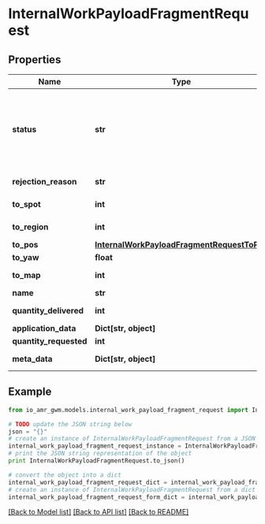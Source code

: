 # InternalWorkPayloadFragmentRequest


## Properties
Name | Type | Description | Notes
------------ | ------------- | ------------- | -------------
**status** | **str** | Status  * &#x60;NOT_STARTED&#x60; - Not Started * &#x60;IN_PROGRESS&#x60; - In Progress * &#x60;COMPLETED&#x60; - Completed * &#x60;REJECTED&#x60; - Rejected * &#x60;CANCELLED&#x60; - Cancelled * &#x60;TERMINAL_WITH_EXCEPTION&#x60; - Terminal With Exception * &#x60;SKIPPED&#x60; - Skipped * &#x60;PARTIALLY_COMPLETED&#x60; - Partially Completed | [optional] 
**rejection_reason** | **str** | Used as a rejection reason if the work payload fragment is rejected | [optional] 
**to_spot** | **int** | &#x60;id&#x60; of relevant related element eg: agent,map,site,spot,node,edge,external_device | [optional] 
**to_region** | **int** | &#x60;id&#x60; of relevant related element eg: agent,map,site,spot,node,edge,external_device | [optional] 
**to_pos** | [**InternalWorkPayloadFragmentRequestToPos**](InternalWorkPayloadFragmentRequestToPos.md) |  | [optional] 
**to_yaw** | **float** | Desired orientation in radians of the agent | [optional] 
**to_map** | **int** | &#x60;id&#x60; of relevant related element eg: agent,map,site,spot,node,edge,external_device | [optional] 
**name** | **str** | Name | [optional] 
**quantity_delivered** | **int** | How much was actually delivered to the customer | [optional] 
**application_data** | **Dict[str, object]** | JSON encoded application data for this object | [optional] 
**quantity_requested** | **int** | How many was requested by the order | [optional] 
**meta_data** | **Dict[str, object]** | optional JSON encoded metadata for this object | [optional] 

## Example

```python
from io_amr_gwm.models.internal_work_payload_fragment_request import InternalWorkPayloadFragmentRequest

# TODO update the JSON string below
json = "{}"
# create an instance of InternalWorkPayloadFragmentRequest from a JSON string
internal_work_payload_fragment_request_instance = InternalWorkPayloadFragmentRequest.from_json(json)
# print the JSON string representation of the object
print InternalWorkPayloadFragmentRequest.to_json()

# convert the object into a dict
internal_work_payload_fragment_request_dict = internal_work_payload_fragment_request_instance.to_dict()
# create an instance of InternalWorkPayloadFragmentRequest from a dict
internal_work_payload_fragment_request_form_dict = internal_work_payload_fragment_request.from_dict(internal_work_payload_fragment_request_dict)
```
[[Back to Model list]](../README.md#documentation-for-models) [[Back to API list]](../README.md#documentation-for-api-endpoints) [[Back to README]](../README.md)


